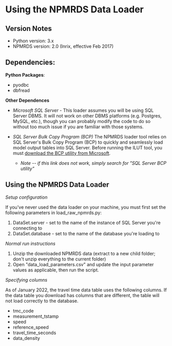 # Using the NPMRDS Data Loader

## Version Notes
* Python version: 3.x
* NPMRDS version: 2.0 (Inrix, effective Feb 2017)

## Dependencies:

**Python Packages**:
* pyodbc
* dbfread

**Other Dependences**
* *Microsoft SQL Server* - This loader assumes you will be using SQL Server DBMS. It will not work on other DBMS platforms (e.g. Postgres, MySQL, etc.), though you can probably modify the code to do so without too much issue if you are familiar with those systems.


* *SQL Server Bulk Copy Program (BCP)* The NPMRDS loader tool relies on SQL Server's Bulk Copy Program (BCP) to quickly and seamlessly load model output tables into SQL Server. Before running the ILUT tool, you must [download the BCP utility from Microsoft](https://docs.microsoft.com/en-us/sql/tools/bcp-utility?view=sql-server-ver15).


    * *Note -- if this link does not work, simply search for "SQL Server BCP
    utility"*

## Using the NPMRDS Data Loader

*Setup configuration*

If you've never used the data loader on your machine, you must first set the following parameters in load_raw_npmrds.py:

1. DataSet.server - set to the name of the instance of SQL Server you're connecting to
2. DataSet.database - set to the name of the database you're loading to

*Normal run instructions*

1. Unzip the downloaded NPMRDS data (extract to a new child folder; don't unzip everything to the current folder)
2. Open "data_load_parameters.csv" and update the input parameter values as applicable, then run the script.

*Specifying columns*

As of January 2022, the travel time data table uses the following columns. If the data table you download has columns that are different, the table will not load correctly to the database.

* tmc_code
* measurement_tstamp
* speed
* reference_speed
* travel_time_seconds
* data_density





